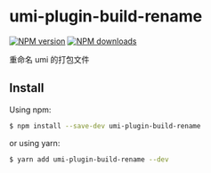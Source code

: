 # umi-plugin-build-rename

[![NPM version](https://img.shields.io/npm/v/umi-plugin-build-rename.svg?style=flat)](https://npmjs.org/package/umi-plugin-build-rename)
[![NPM downloads](http://img.shields.io/npm/dm/umi-plugin-build-rename.svg?style=flat)](https://npmjs.org/package/umi-plugin-build-rename)

重命名 umi 的打包文件

## Install

Using npm:

```bash
$ npm install --save-dev umi-plugin-build-rename
```

or using yarn:

```bash
$ yarn add umi-plugin-build-rename --dev
```
